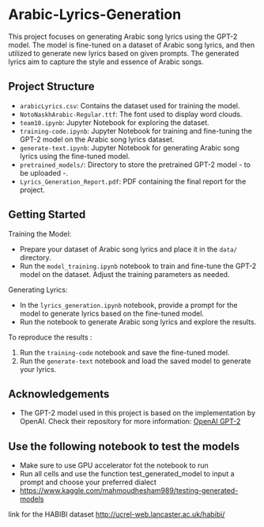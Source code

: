 # Arabic-Lyrics-Generation

This project focuses on generating Arabic song lyrics using the GPT-2 model. The model is fine-tuned on a dataset of Arabic song lyrics, and then utilized to generate new lyrics based on given prompts. The generated lyrics aim to capture the style and essence of Arabic songs.

## Project Structure

- `arabicLyrics.csv`: Contains the dataset used for training the model.
- `NotoNaskhArabic-Regular.ttf`: The font used to display word clouds.
- `team10.ipynb`: Jupyter Notebook for exploring the dataset.
- `training-code.ipynb`: Jupyter Notebook for training and fine-tuning the GPT-2 model on the Arabic song lyrics dataset.
- `generate-text.ipynb`: Jupyter Notebook for generating Arabic song lyrics using the fine-tuned model.
- `pretrained_models/`: Directory to store the pretrained GPT-2 model - to be uploaded -.
- `Lyrics_Generation_Report.pdf`: PDF containing the final report for the project.


## Getting Started

Training the Model:
- Prepare your dataset of Arabic song lyrics and place it in the `data/` directory.
- Run the `model_training.ipynb` notebook to train and fine-tune the GPT-2 model on the dataset. Adjust the training parameters as needed.

Generating Lyrics:
- In the `lyrics_generation.ipynb` notebook, provide a prompt for the model to generate lyrics based on the fine-tuned model.
- Run the notebook to generate Arabic song lyrics and explore the results.


To reproduce the results :
1. Run the `training-code` notebook and save the fine-tuned model.
2. Run the `generate-text` notebook and load the saved model to generate your lyrics.


## Acknowledgements

- The GPT-2 model used in this project is based on the implementation by OpenAI. Check their repository for more information: [OpenAI GPT-2](https://github.com/openai/gpt-2)

## Use the following notebook to test the models 
-  Make sure to use GPU accelerator fot the notebook to run
-  Run all cells and use the function test_generated_model to input a prompt and choose your preferred dialect
-  https://www.kaggle.com/mahmoudhesham989/testing-generated-models




link for the HABIBI dataset  http://ucrel-web.lancaster.ac.uk/habibi/
